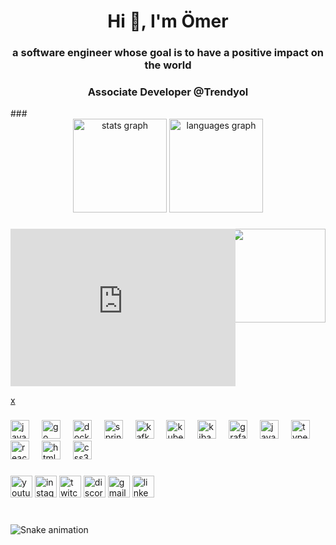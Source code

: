 <h1 align="center">Hi 👋, I'm Ömer</h1>
<h3 align="center">a software engineer whose goal is to have a positive impact on the world</h3>
<h3 align="center">Associate Developer @Trendyol</h3>
###

<div align="center">
  <img src="https://github-readme-stats.vercel.app/api?username=omeraran&hide_title=false&hide_rank=false&show_icons=true&include_all_commits=true&count_private=true&disable_animations=false&theme=dracula&locale=en&hide_border=false" height="150" alt="stats graph"  />
  <img src="https://github-readme-stats.vercel.app/api/top-langs?username=omeraran&locale=en&hide_title=false&layout=compact&card_width=320&langs_count=5&theme=dracula&hide_border=false" height="150" alt="languages graph"  />
</div>

###

<img align="right" height="150" src="https://i.imgflip.com/4bd1a0.mp)"  />
<div style="width:360px;max-width:100%;"><div style="height:0;padding-bottom:70%;position:relative;"><iframe width="360" height="252" style="position:absolute;top:0;left:0;width:100%;height:100%;" frameBorder="0" src="https://i.imgflip.com/4bd1a0.mp"></iframe></div><p><a href="#">x</a></p></div>

###

<div align="left">
  <img src="https://cdn.jsdelivr.net/gh/devicons/devicon/icons/java/java-original.svg" height="30" alt="java logo"  />
  <img width="12" />
  <img src="https://cdn.jsdelivr.net/gh/devicons/devicon/icons/go/go-original.svg" height="30" alt="go logo"  />
  <img width="12" />
  <img src="https://www.svgrepo.com/show/349342/docker.svg" height="30" alt="docker logo"  />
  <img width="12" />
  <img src="https://www.svgrepo.com/show/376350/spring.svg" height="30" alt="spring logo"  />
  <img width="12" />
  <img src="https://www.svgrepo.com/show/353950/kafka.svg" height="30" alt="kafka logo"  />
  <img width="12" />
  
  <img src="https://www.svgrepo.com/show/376331/kubernetes.svg" height="30" alt="kubernetes logo"  />
  <img width="12" />
  <img src="https://www.svgrepo.com/show/353961/kibana.svg" height="30" alt="kibana logo"  />
  <img width="12" />
  <img src="https://www.svgrepo.com/show/448228/grafana.svg" height="30" alt="grafana logo"  />
  <img width="12" />
  <img src="https://cdn.jsdelivr.net/gh/devicons/devicon/icons/javascript/javascript-original.svg" height="30" alt="javascript logo"  />
  <img width="12" />
  <img src="https://cdn.jsdelivr.net/gh/devicons/devicon/icons/typescript/typescript-original.svg" height="30" alt="typescript logo"  />
  <img width="12" />
  <img src="https://cdn.jsdelivr.net/gh/devicons/devicon/icons/react/react-original.svg" height="30" alt="react logo"  />
  <img width="12" />
  <img src="https://cdn.jsdelivr.net/gh/devicons/devicon/icons/html5/html5-original.svg" height="30" alt="html5 logo"  />
  <img width="12" />
  <img src="https://cdn.jsdelivr.net/gh/devicons/devicon/icons/css3/css3-original.svg" height="30" alt="css3 logo"  />
  <img width="12" />
</div>

###

<div align="left">
  <img src="https://img.shields.io/static/v1?message=Youtube&logo=youtube&label=&color=FF0000&logoColor=white&labelColor=&style=for-the-badge" height="35" alt="youtube logo"  />
  <img src="https://img.shields.io/static/v1?message=Instagram&logo=instagram&label=&color=E4405F&logoColor=white&labelColor=&style=for-the-badge" height="35" alt="instagram logo"  />
  <img src="https://img.shields.io/static/v1?message=Twitch&logo=twitch&label=&color=9146FF&logoColor=white&labelColor=&style=for-the-badge" height="35" alt="twitch logo"  />
  <img src="https://img.shields.io/static/v1?message=Discord&logo=discord&label=&color=7289DA&logoColor=white&labelColor=&style=for-the-badge" height="35" alt="discord logo"  />
  <img src="https://img.shields.io/static/v1?message=Gmail&logo=gmail&label=&color=D14836&logoColor=white&labelColor=&style=for-the-badge" height="35" alt="gmail logo"  />
  <img src="https://img.shields.io/static/v1?message=LinkedIn&logo=linkedin&label=&color=0077B5&logoColor=white&labelColor=&style=for-the-badge" height="35" alt="linkedin logo"  />
</div>

###

<br clear="both">

<img src="https://raw.githubusercontent.com/maurodesouza/maurodesouza/output/snake.svg" alt="Snake animation" />

###
